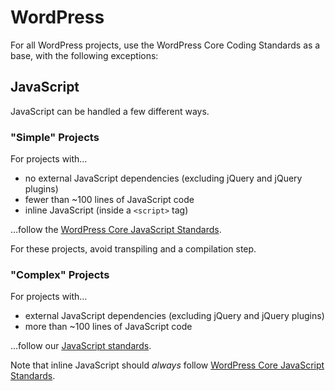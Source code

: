 # WordPress

For all WordPress projects, use the WordPress Core Coding Standards as a base, with the following exceptions:

## JavaScript

JavaScript can be handled a few different ways.

### "Simple" Projects

For projects with…

+ no external JavaScript dependencies (excluding jQuery and jQuery plugins)
+ fewer than ~100 lines of JavaScript code
+ inline JavaScript (inside a `<script>` tag)

…follow the [WordPress Core JavaScript Standards](https://make.wordpress.org/core/handbook/best-practices/coding-standards/javascript/).

For these projects, avoid transpiling and a compilation step.

### "Complex" Projects

For projects with…

+ external JavaScript dependencies (excluding jQuery and jQuery plugins)
+ more than ~100 lines of JavaScript code

…follow our [JavaScript standards](javascript).

Note that inline JavaScript should _always_ follow [WordPress Core JavaScript Standards](https://make.wordpress.org/core/handbook/best-practices/coding-standards/javascript/).
